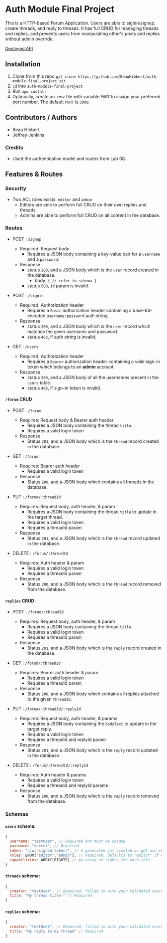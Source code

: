 # Auth Module Final Project

This is a HTTP-based Forum Application. Users are able to signin/signup, create threads, and reply to threads. It has full CRUD for managing threads and replies, and prevents users from manipulating other's posts and replies without admin override.

[Deployed API](https://auth-module-final-project1.herokuapp.com/)

<!-- ## UML Diagram

![UML Diagram](./assets/lab-7-uml.jpg) -->

## Installation

1. Clone from this repo `git clone https://github.com/BeauHibbert/auth-module-final-project.git`
2. `cd` into `auth-module-final-project`
3. Run `npm install`
4. Optionally, create an .env file with variable `PORT` to assign your preferred port number. The default `PORT` is `3000`.

## Contributors / Authors

- Beau Hibbert
- Jeffrey Jenkins

### Credits

- Used the authentication model and routes from Lab 08.

## Features & Routes

### Security

- Two ACL roles exists: `editor` and `admin`
  - Editors are able to perform full CRUD on their own replies and threads.
  - Admins are able to perform full CRUD on all content in the database.

### Routes

- POST : `signup`
  - Required: Request body
    - Requires a JSON body containing a key-value pair for a `username` and a `password`.
  - Response
    - status `200`, and a JSON body which is the `user` record created in the database.
      - body: `{ // refer to schema }`
    - status `500`, `id` param is invalid.

- POST : `/signin`
  - Required: Authorization header
    - Requires a `Basic` authorization header containing a base-64-encoded `username:password` auth string.
  - Response
    - status `200`, and a JSON body which is the `user` record which matches the given username and password.
    - status `403`, if auth string is invalid.

- GET : `/users`
  - Required: Authorization header
    - Requires a `Bearer` authorization header containing a valid sign-in token which belongs to an **admin** account.
  - Response
    - status `200`, and a JSON body of all the usernames present in the `users` table.
    - status `403`, if sign-in token is invalid.

#### `/forum` CRUD

- POST : `/forum`
  - Requires: Request body & Bearer auth header
    - Requires a JSON body containing the thread `title`.
    - Requires a valid login token
  - Response
    - Status `201`, and a JSON body which is the `thread` record created in the database.

- GET : `/forum`
  - Requires: Bearer auth header
    - Requires a valid login token
  - Response
    - Status `200`, and a JSON body which contains all threads in the database.

- PUT : `/forum/:threadId`
  - Requires: Request body, auth header, & param
    - Requires a JSON body containing the thread `title` to update in the target thread.
    - Requires a valid login token
    - Requires a threadId param
  - Response
    - Status `201`, and a JSON body which is the `thread` record updated in the database.

- DELETE : `/forum/:threadId`
  - Requires: Auth header & param
    - Requires a valid login token
    - Requires a threadId param
  - Response
    - Status `200`, and a JSON body which is the `thread` record removed from the database.

#### `replies` CRUD

- POST : `/forum/:threadId`
  - Requires: Request body, auth header, & param
    - Requires a JSON body containing the thread `title`.
    - Requires a valid login token
    - Requires a threadId param
  - Response
    - Status `201`, and a JSON body which is the `reply` record created in the database.

- GET : `/forum/:threadId`
  - Requires: Bearer auth header & param
    - Requires a valid login token
    - Requires a threadId param
  - Response
    - Status `200`, and a JSON body which contains all replies attached to the given `threadId`.

- PUT : `/forum/:threadId/:replyId`
  - Requires: Request body, auth header, & params
    - Requires a JSON body containing the `bodyText` to update in the target reply.
    - Requires a valid login token
    - Requires a threadId and replyId param
  - Response
    - Status `201`, and a JSON body which is the `reply` record updated in the database.

- DELETE : `/forum/:threadId/:replyId`
  - Requires: Auth header & params
    - Requires a valid login token
    - Requires a threadId and replyId params
  - Response
    - Status `200`, and a JSON body which is the `reply` record removed from the database.

### Schemas

#### `users` schema:

```js
{
  username: "testUser", // Required and must be unique
  password: "secret", // Required
  token: "<jwt-signed-token>", // A generated jwt created on get and set in combination with a secret
  roles: ENUM["editor","admin"], // Required, defaults to "editor" if not provided
  capabilities: ARRAY[RIGHTS] // An array of rights for each role
}
```

#### `threads` schema:

```js
{
  creator: "testUser", // Required, filled in with your validated username by the API upon creation
  title: "My thread title!" // Required
}
```

#### `replies` schema:

```js
{
  creator: "testUser", // Required, filled in with your validated username by the API upon creation
  title: "My reply to my thread" // Required
}
```
